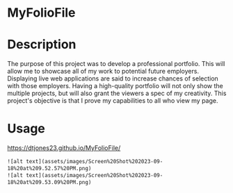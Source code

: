 # MyFolioFile

# Description
The purpose of this project was to develop a professional portfolio. This will allow me to showcase all of my work to potential future employers. Displaying live web applications are said to increase chances of selection with those employers. Having a high-quality portfolio will not only show the multiple projects, but will also grant the viewers a spec of my creativity. This project's objective is that I prove my capabilities to all who view my page.

# Usage

https://dtjones23.github.io/MyFolioFile/

    ![alt text](assets/images/Screen%20Shot%202023-09-18%20at%209.52.57%20PM.png)
    ![alt text](assets/images/Screen%20Shot%202023-09-18%20at%209.53.09%20PM.png)
    
